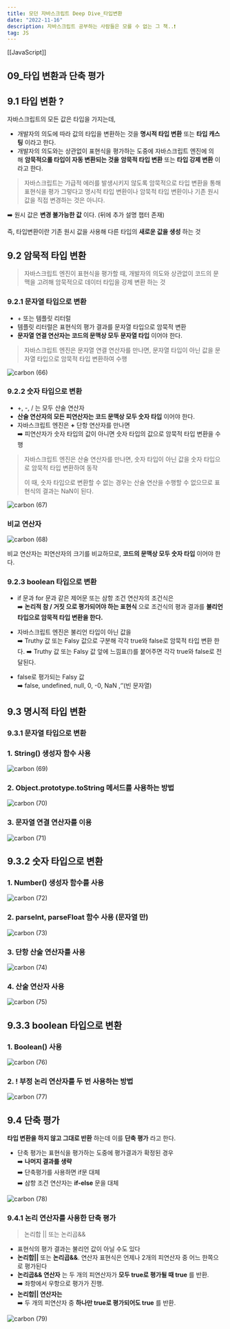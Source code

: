 ```yaml
---
title: 모던 자바스크립트 Deep Dive_타입변환
date: "2022-11-16"
description: 자바스크립트 공부하는 사람들은 모를 수 없는 그 책..❗️
tag: JS
---
```

[[JavaScript]]
## 09\_타입 변환과 단축 평가

## 9.1 타입 변환 ?

자바스크립트의 모든 값은 타입을 가지는데,

-   개발자의 의도에 따라 값의 타입을 변환하는 것을 **명시적 타입 변환** 또는 **타입 캐스팅** 이라고 한다.
-   개발자의 의도와는 상관없이 표현식을 평가하는 도중에 자바스크립트 엔진에 의해 **암묵적으롤 타입이 자동 변환되는 것을** **암묵적 타입 변환** 또는 **타입 강제 변환** 이라고 한다.

> 자바스크립트는 가급적 에러를 발생시키지 않도록 암묵적으로 타입 변환을 통해 표현식을 평가
> 그렇다고 명시적 타입 변환이나 암묵적 타입 변환이나 기존 원시값을 직접 변경하는 것은 아니다.

➡️ 원시 값은 **변경 불가능한 값** 이다. (뒤에 추가 설명 챕터 존재)

즉, 타입변환이란 기존 원시 값을 사용해 다른 타입의 **새로운 값을 생성** 하는 것

## 9.2 암묵적 타입 변환

> 자바스크립트 엔진이 표현식을 평가할 때, 개발자의 의도와 상관없이 코드의 문맥을 고려해 암묵적으로 데이터 타입을 강제 변환 하는 것

### 9.2.1 문자열 타입으로 변환

-   + 또는 템플릿 리터럴
-   템플릿 리터럴은 표현식의 평가 결과를 문자열 타입으로 암묵적 변환
-   **문자열 연결 연산자는 코드의 문맥상 모두 문자열 타입** 이어야 한다.

> 자바스크립트 엔진은 문자열 연결 연산자를 만나면, 문자열 타입이 아닌 값을 문자열 타입으로 암묵적 타입 변환하여 수행

![carbon (66)](https://user-images.githubusercontent.com/87301268/224913463-0e45feea-5586-469a-afed-993a819c1732.png)

### 9.2.2 숫자 타입으로 변환

-   +, -, / 는 모두 산술 연산자
-   **산술 연산자의 모든 피연산자는 코드 문맥상 모두 숫자 타입** 이어야 한다.
-   자바스크립트 엔진은 **+** 단항 연산자를 만나면  
    ➡️ 피연산자가 숫자 타입의 값이 아니면 숫자 타입의 값으로 암묵적 타입 변환을 수행

> 자바스크립트 엔진은 산술 연산자를 만나면, 숫자 타입이 아닌 값을 숫자 타입으로 암묵적 타입 변환하여 동작
>
> 이 때, 숫자 타입으로 변환할 수 없는 경우는 산술 연산을 수행할 수 없으므로 표현식의 결과는 NaN이 된다.

![carbon (67)](https://user-images.githubusercontent.com/87301268/224913469-976b7d0f-ed7f-4aae-9d77-04fe5f30a821.png)

### **비교 연산자**

![carbon (68)](https://user-images.githubusercontent.com/87301268/224913470-ab708d8c-7b10-42b3-84c6-f9558126950b.png)

비교 연산자는 피연산자의 크기를 비교하므로, **코드의 문맥상 모두 숫자 타입** 이어야 한다.

### 9.2.3 boolean 타입으로 변환

-   if 문과 for 문과 같은 제어문 또는 삼항 조건 연산자의 조건식은  
    ➡️ **논리적 참 / 거짓 으로 평가되어야 하는 표현식** 으로 조건식의 평과 결과를 **불리언 타입으로 암묵적 타입 변환을 한다.**

-   자바스크립트 엔진은 불리언 타입이 아닌 값을  
    ➡️ Truthy 값 또는 Falsy 값으로 구분해 각각 true와 false로 암묵적 타입 변환 한다.
    ➡️ Truthy 값 또는 Falsy 값 앞에 느낌표(!)를 붙어주면 각각 true와 false로 전달된다.

-   false로 평가되는 Falsy 값  
    ➡️ false, undefined, null, 0, -0, NaN ,‘’(빈 문자열)

## 9.3 명시적 타입 변환

### 9.3.1 문자열 타입으로 변환

### 1. String() 생성자 함수 사용

![carbon (69)](https://user-images.githubusercontent.com/87301268/224913472-38470730-e7ac-4cec-a3db-ccb128c101fa.png)

### 2\. Object.prototype.toString 메서드를 사용하는 방법

![carbon (70)](https://user-images.githubusercontent.com/87301268/224913475-d1743da9-9746-4702-b082-293de4d4d064.png)

### 3\. 문자열 연결 연산자를 이용

![carbon (71)](https://user-images.githubusercontent.com/87301268/224913480-f6f849fd-38d0-45e8-bdb3-4a6aa993fdf3.png)

## 9.3.2 숫자 타입으로 변환

### 1\. Number() 생성자 함수를 사용

![carbon (72)](https://user-images.githubusercontent.com/87301268/224913481-40ceeb6e-2979-4e21-866c-2623fddd6fd5.png)

### 2\. parseInt, parseFloat 함수 사용 (문자열 만)

![carbon (73)](https://user-images.githubusercontent.com/87301268/224913482-f3a1413c-4c51-496d-9454-8df48959df44.png)

### 3\. 단항 산술 연산자를 사용

![carbon (74)](https://user-images.githubusercontent.com/87301268/224913484-abba2b29-f75c-4219-88d9-27b838f3aff4.png)

### 4\. 산술 연산자 사용

![carbon (75)](https://user-images.githubusercontent.com/87301268/224913485-ed85e536-1089-4088-97fb-fff3883fadc8.png)

## 9.3.3 boolean 타입으로 변환

### 1\. Boolean() 사용

![carbon (76)](https://user-images.githubusercontent.com/87301268/224915171-09d2a896-8088-4e52-bd16-f112b76bc0f5.png)

### 2\. ! 부정 논리 연산자를 두 번 사용하는 방법

![carbon (77)](https://user-images.githubusercontent.com/87301268/224915180-84cda1df-462d-4679-b1c7-f827cd395476.png)

## 9.4 단축 평가

**타입 변환을 하지 않고 그대로 반환** 하는데 이를 **단축 평가** 라고 한다.

-   단축 평가는 표현식을 평가하는 도중에 평가결과가 확정된 경우  
    ➡️ **나머지 결과를 생략**  
    ➡️ 단축평가를 사용하면 if문 대체  
    ➡️ 삼항 조건 연산자는 **if-else** 문을 대체

![carbon (78)](https://user-images.githubusercontent.com/87301268/224915184-b95360e1-c4f4-4a82-8880-df3643792acc.png)

### 9.4.1 논리 연산자를 사용한 단축 평가

> 논리합 || 또는 논리곱&&

-   표현식의 평가 결과는 불리언 값이 아닐 수도 있다
-   **논리합||** 또는 **논리곱&&**. 연산자 표현식은 언제나 2개의 피연산자 중 어느 한쪽으로 평가된다
-   **논리곱&& 연산자** 는 두 개의 피연산자가 **모두 true로 평가될 때 true** 를 반환.  
    ➡️ 좌항에서 우항으로 평가가 진행.
-   **논리합|| 연산자는**  
    ➡️ 두 개의 피연산자 중 **하나만 true로 평가되어도 true** 를 반환.

![carbon (79)](https://user-images.githubusercontent.com/87301268/224915251-6ce8aeec-a94b-4d04-b27b-ff1c83848e29.png)
